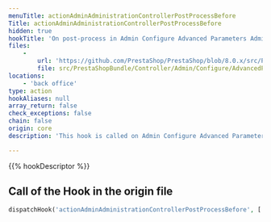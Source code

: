 ```yaml
---
menuTitle: actionAdminAdministrationControllerPostProcessBefore
Title: actionAdminAdministrationControllerPostProcessBefore
hidden: true
hookTitle: 'On post-process in Admin Configure Advanced Parameters Administration Controller'
files:
    -
        url: 'https://github.com/PrestaShop/PrestaShop/blob/8.0.x/src/PrestaShopBundle/Controller/Admin/Configure/AdvancedParameters/AdministrationController.php'
        file: src/PrestaShopBundle/Controller/Admin/Configure/AdvancedParameters/AdministrationController.php
locations:
    - 'back office'
type: action
hookAliases: null
array_return: false
check_exceptions: false
chain: false
origin: core
description: 'This hook is called on Admin Configure Advanced Parameters Administration post-process before processing any form'

---
```


{{% hookDescriptor %}}

## Call of the Hook in the origin file

```php
dispatchHook('actionAdminAdministrationControllerPostProcessBefore', ['controller' => $this])
```
